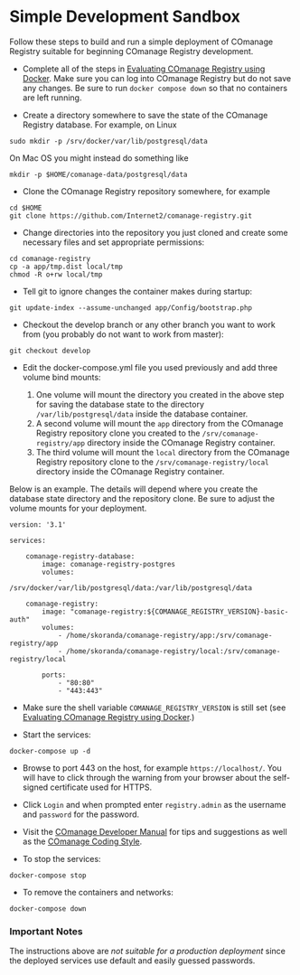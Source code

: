 <!--
COmanage Registry Docker documentation

Portions licensed to the University Corporation for Advanced Internet
Development, Inc. ("UCAID") under one or more contributor license agreements.
See the NOTICE file distributed with this work for additional information
regarding copyright ownership.

UCAID licenses this file to you under the Apache License, Version 2.0
(the "License"); you may not use this file except in compliance with the
License. You may obtain a copy of the License at:

http://www.apache.org/licenses/LICENSE-2.0

Unless required by applicable law or agreed to in writing, software
distributed under the License is distributed on an "AS IS" BASIS,
WITHOUT WARRANTIES OR CONDITIONS OF ANY KIND, either express or implied.
See the License for the specific language governing permissions and
limitations under the License.
-->

# Simple Development Sandbox

Follow these steps to build and run a simple deployment of COmanage Registry
suitable for beginning COmanage Registry development.

* Complete all of the steps in 
[Evaluating COmanage Registry using Docker](evaluation.md). Make sure you can
log into COmanage Registry but do not save any changes. Be sure to run
`docker compose down` so that no containers are left running.

* Create a directory somewhere to save the state of the COmanage Registry
database. For example, on Linux

```
sudo mkdir -p /srv/docker/var/lib/postgresql/data
```

On Mac OS you might instead do something like

```
mkdir -p $HOME/comanage-data/postgresql/data
```

* Clone the COmanage Registry repository somewhere, for example

```
cd $HOME
git clone https://github.com/Internet2/comanage-registry.git
```

* Change directories into the repository you just
cloned and create some necessary files and set appropriate permissions:

```
cd comanage-registry
cp -a app/tmp.dist local/tmp
chmod -R o+rw local/tmp
```

* Tell git to ignore changes the container makes during startup:

```
git update-index --assume-unchanged app/Config/bootstrap.php
```

* Checkout the develop branch or any other branch you want to work
from (you probably do not want to work from master):

```
git checkout develop
```

* Edit the docker-compose.yml file you used previously and add three
volume bind mounts:
  
  1. One volume will mount the directory you created in the above
     step for saving the database state to the directory
     `/var/lib/postgresql/data` inside the database container.
  1. A second volume will mount the `app` directory from the COmanage
     Registry repository clone you created to the
     `/srv/comanage-registry/app` directory inside the 
     COmanage Registry container.
  1. The third volume will mount the `local` directory from the
     COmanage Registry repository clone to the
     `/srv/comanage-registry/local` directory inside the COmanage
     Registry container.

Below is an example. The details will depend where you create the
database state directory and the repository clone. Be sure to
adjust the volume mounts for your deployment.

```
version: '3.1'

services:

    comanage-registry-database:
        image: comanage-registry-postgres
        volumes:
            - /srv/docker/var/lib/postgresql/data:/var/lib/postgresql/data

    comanage-registry:
        image: "comanage-registry:${COMANAGE_REGISTRY_VERSION}-basic-auth"
        volumes:
            - /home/skoranda/comanage-registry/app:/srv/comanage-registry/app
            - /home/skoranda/comanage-registry/local:/srv/comanage-registry/local

        ports:
            - "80:80"
            - "443:443"
```

* Make sure the shell variable `COMANAGE_REGISTRY_VERSION` is still
set (see [Evaluating COmanage Registry using Docker](evaluation.md).)

* Start the services:
```
docker-compose up -d
```

* Browse to port 443 on the host, for example `https://localhost/`. You will have to
  click through the warning from your browser about the self-signed certificate used
  for HTTPS.

* Click `Login` and when prompted enter `registry.admin` as the username and `password`
for the password. 

* Visit the [COmanage Developer Manual](https://spaces.at.internet2.edu/x/FYDVCQ) for
tips and suggestions as well as the [COmanage Coding Style](https://spaces.at.internet2.edu/x/l6_KAQ).

* To stop the services:
```
docker-compose stop
```

* To remove the containers and networks:
```
docker-compose down
```

### Important Notes
The instructions above are *not suitable for a production deployment* 
since the deployed services use default and easily guessed passwords.
